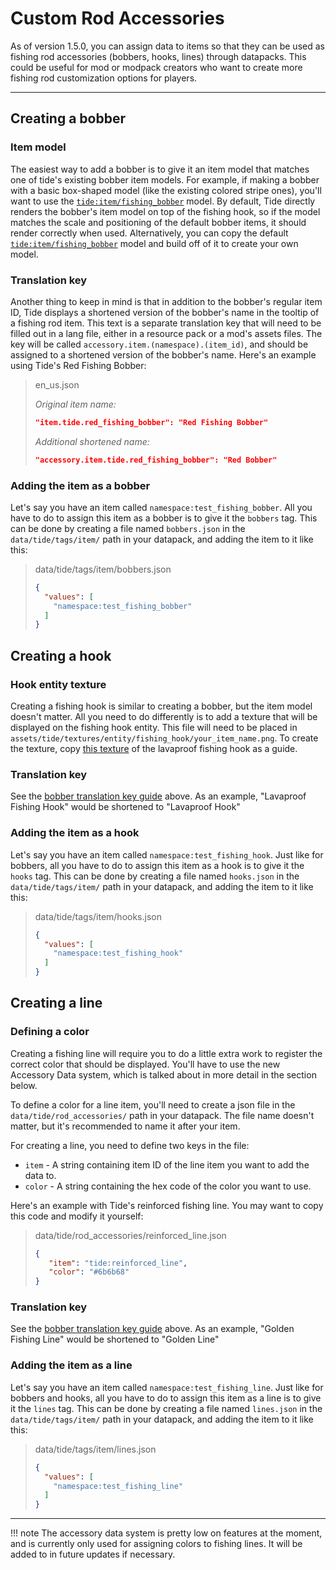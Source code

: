 # Custom Rod Accessories

As of version 1.5.0, you can assign data to items so that they can be used as fishing rod accessories (bobbers, hooks, lines) through datapacks. This could be useful for mod or modpack creators who want to create more fishing rod customization options for players.

---

## Creating a bobber

### Item model
The easiest way to add a bobber is to give it an item model that matches one of tide's existing bobber item models. For example, if making a bobber with a basic box-shaped model (like the existing colored stripe ones), you'll want to use the [`tide:item/fishing_bobber`](https://github.com/Lightning-64/Tide/blob/main/common/src/main/resources/assets/tide/models/item/fishing_bobber.json) model. By default, Tide directly renders the bobber's item model on top of the fishing hook, so if the model matches the scale and positioning of the default bobber items, it should render correctly when used. Alternatively, you can copy the default [`tide:item/fishing_bobber`](https://github.com/Lightning-64/Tide/blob/main/common/src/main/resources/assets/tide/models/item/fishing_bobber.json) model and build off of it to create your own model.

### Translation key
Another thing to keep in mind is that in addition to the bobber's regular item ID, Tide displays a shortened version of the bobber's name in the tooltip of a fishing rod item. This text is a separate translation key that will need to be filled out in a lang file, either in a resource pack or a mod's assets files. The key will be called `accessory.item.(namespace).(item_id)`, and should be assigned to a shortened version of the bobber's name. Here's an example using Tide's Red Fishing Bobber:

> en_us.json
>
> _Original item name:_
> ```json
> "item.tide.red_fishing_bobber": "Red Fishing Bobber"
> ```
>
> _Additional shortened name:_
> ```json
> "accessory.item.tide.red_fishing_bobber": "Red Bobber"
> ```

### Adding the item as a bobber
Let's say you have an item called `namespace:test_fishing_bobber`. All you have to do to assign this item as a bobber is to give it the `bobbers` tag. This can be done by creating a file named `bobbers.json` in the `data/tide/tags/item/` path in your datapack, and adding the item to it like this:

> data/tide/tags/item/bobbers.json
> ```json
> {
>   "values": [
>     "namespace:test_fishing_bobber"
>   ]
> }
> ```

## Creating a hook

### Hook entity texture
Creating a fishing hook is similar to creating a bobber, but the item model doesn't matter. All you need to do differently is to add a texture that will be displayed on the fishing hook entity. This file will need to be placed in `assets/tide/textures/entity/fishing_hook/your_item_name.png`. To create the texture, copy [this texture](https://github.com/Lightning-64/Tide/blob/main/common/src/main/resources/assets/tide/textures/entity/fishing_hook/lavaproof_fishing_hook.png) of the lavaproof fishing hook as a guide.

### Translation key
See the [bobber translation key guide](/config/datapacks/custom-rod-accessories/#translation-key) above. As an example, "Lavaproof Fishing Hook" would be shortened to "Lavaproof Hook"

### Adding the item as a hook
Let's say you have an item called `namespace:test_fishing_hook`. Just like for bobbers, all you have to do to assign this item as a hook is to give it the `hooks` tag. This can be done by creating a file named `hooks.json` in the `data/tide/tags/item/` path in your datapack, and adding the item to it like this:

> data/tide/tags/item/hooks.json
> ```json
> {
>   "values": [
>     "namespace:test_fishing_hook"
>   ]
> }
> ```

## Creating a line

### Defining a color
Creating a fishing line will require you to do a little extra work to register the correct color that should be displayed. You'll have to use the new Accessory Data system, which is talked about in more detail in the section below.

To define a color for a line item, you'll need to create a json file in the `data/tide/rod_accessories/` path in your datapack. The file name doesn't matter, but it's recommended to name it after your item.

For creating a line, you need to define two keys in the file:
- `item` - A string containing item ID of the line item you want to add the data to.
- `color` - A string containing the hex code of the color you want to use.

Here's an example with Tide's reinforced fishing line. You may want to copy this code and modify it yourself:

> data/tide/rod_accessories/reinforced_line.json
> ```json
> {
>    "item": "tide:reinforced_line",
>    "color": "#6b6b68"
> }
> ```

### Translation key
See the [bobber translation key guide](/config/datapacks/custom-rod-accessories/#translation-key) above. As an example, "Golden Fishing Line" would be shortened to "Golden Line"

### Adding the item as a line
Let's say you have an item called `namespace:test_fishing_line`. Just like for bobbers and hooks, all you have to do to assign this item as a line is to give it the `lines` tag. This can be done by creating a file named `lines.json` in the `data/tide/tags/item/` path in your datapack, and adding the item to it like this:

> data/tide/tags/item/lines.json
> ```json
> {
>   "values": [
>     "namespace:test_fishing_line"
>   ]
> }
> ```

---

!!! note
    The accessory data system is pretty low on features at the moment, and is currently only used for assigning colors to fishing lines. It will be added to in future updates if necessary.